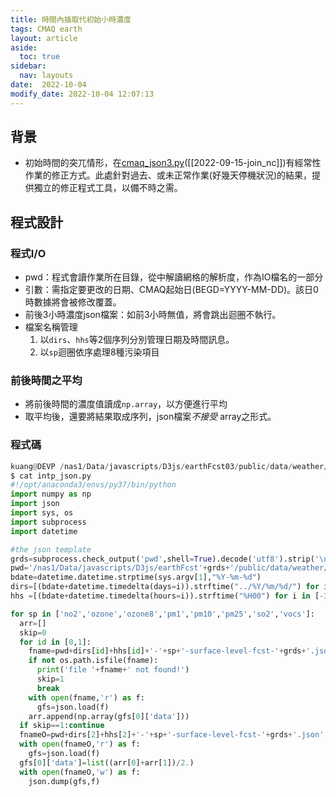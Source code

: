 ```yaml
---
title: 時間內插取代初始小時濃度
tags: CMAQ earth
layout: article
aside:
  toc: true
sidebar:
  nav: layouts
date:  2022-10-04
modify_date: 2022-10-04 12:07:13
---
```

## 背景
- 初始時間的突兀情形，在[cmaq_json3.py][join_nc]([[2022-09-15-join_nc]])有經常性作業的修正方式。此處針對過去、或未正常作業(好幾天停機狀況)的結果，提供獨立的修正程式工具，以備不時之需。

## 程式設計
### 程式I/O
- pwd：程式會讀作業所在目錄，從中解讀網格的解析度，作為IO檔名的一部分
- 引數：需指定要更改的日期、CMAQ起始日(BEGD=YYYY-MM-DD)。該日0時數據將會被修改覆蓋。
- 前後3小時濃度json檔案：如前3小時無值，將會跳出迴圈不執行。
- 檔案名稱管理
  1. 以`dirs`、`hhs`等2個序列分別管理日期及時間訊息。
  1. 以`sp`迴圈依序處理8種污染項目

### 前後時間之平均
- 將前後時間的濃度值讀成`np.array`，以方便進行平均
- 取平均後，還要將結果取成序列，json檔案*不接受* array之形式。

### 程式碼

```python
kuang@DEVP /nas1/Data/javascripts/D3js/earthFcst03/public/data/weather/current
$ cat intp_json.py
#!/opt/anaconda3/envs/py37/bin/python
import numpy as np
import json
import sys, os
import subprocess
import datetime

#the json template
grds=subprocess.check_output('pwd',shell=True).decode('utf8').strip('\n').split('/')[5].replace('earthFcst','')
pwd='/nas1/Data/javascripts/D3js/earthFcst'+grds+'/public/data/weather/current/'
bdate=datetime.datetime.strptime(sys.argv[1],"%Y-%m-%d")
dirs=[(bdate+datetime.timedelta(days=i)).strftime("../%Y/%m/%d/") for i in [-1,0,0]]
hhs =[(bdate+datetime.timedelta(hours=i)).strftime("%H00") for i in [-3,3,0]]

for sp in ['no2','ozone','ozone8','pm1','pm10','pm25','so2','vocs']:
  arr=[]
  skip=0
  for id in [0,1]:
    fname=pwd+dirs[id]+hhs[id]+'-'+sp+'-surface-level-fcst-'+grds+'.json'
    if not os.path.isfile(fname):
      print('file '+fname+' not found!')
      skip=1
      break
    with open(fname,'r') as f:
      gfs=json.load(f)
    arr.append(np.array(gfs[0]['data']))
  if skip==1:continue
  fnameO=pwd+dirs[2]+hhs[2]+'-'+sp+'-surface-level-fcst-'+grds+'.json'
  with open(fnameO,'r') as f:
    gfs=json.load(f)
  gfs[0]['data']=list((arr[0]+arr[1])/2.)
  with open(fnameO,'w') as f:
    json.dump(gfs,f)
```
[join_nc]: <https://sinotec2.github.io/FAQ/2022/09/15/join_nc.html> "初始時段濃度模擬結果之均勻化"
